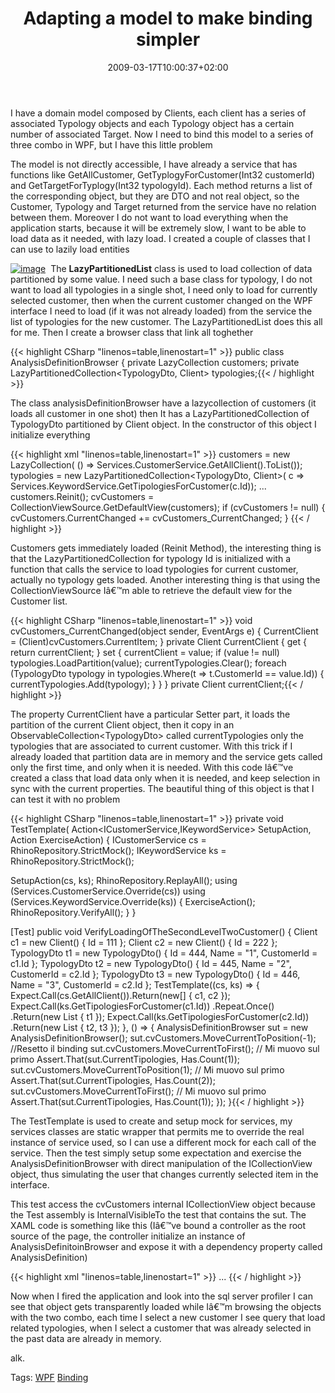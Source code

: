 ﻿---
title: "Adapting a model to make binding simpler"
description: ""
date: 2009-03-17T10:00:37+02:00
draft: false
tags: [NET framework,Software Architecture,WPF]
categories: [NET framework,Software Architecture,WPF]
---
I have a domain model composed by Clients, each client has a series of associated Typology objects and each Typology object has a certain number of associated Target. Now I need to bind this model to a series of three combo in WPF, but I have this little problem

The model is not directly accessible, I have already a service that has functions like GetAllCustomer, GetTyplogyForCustomer(Int32 customerId) and GetTargetForTyplogy(Int32 typologyId). Each method returns a list of the corresponding object, but they are DTO and not real object, so the Customer, Typology and Target returned from the service have no relation between them. Moreover I do not want to load everything when the application starts, because it will be extremely slow, I want to be able to load data as it needed, with lazy load. I created a couple of classes that I can use to lazily load entities

[![image](http://www.codewrecks.com/blog/wp-content/uploads/2009/03/image-thumb3.png "image")](http://www.codewrecks.com/blog/wp-content/uploads/2009/03/image3.png)  The  **LazyPartitionedList** class is used to load collection of data partitioned by some value. I need such a base class for typology, I do not want to load all typologies in a single shot, I need only to load for currently selected customer, then when the current customer changed on the WPF interface I need to load (if it was not already loaded) from the service the list of typologies for the new customer. The LazyPartitionedList does this all for me. Then I create a browser class that link all toghether

{{< highlight CSharp "linenos=table,linenostart=1" >}}
   public class AnalysisDefinitionBrowser
   {
      private LazyCollection<Client> customers;
      private LazyPartitionedCollection<TypologyDto, Client> typologies;{{< / highlight >}}

<!-- Code inserted with Steve Dunn's Windows Live Writer Code Formatter Plugin.  http://dunnhq.com -->

The class analysisDefinitionBrowser have a lazycollection of customers (it loads all customer in one shot) then It has a LazyPartitionedCollection of TypologyDto partitioned by Client object. In the constructor of this object I initialize everything

{{< highlight xml "linenos=table,linenostart=1" >}}
customers = new LazyCollection<Client>(
   () => Services.CustomerService.GetAllClient().ToList());
typologies = new LazyPartitionedCollection<TypologyDto, Client>(
  c => Services.KeywordService.GetTipologiesForCustomer(c.Id));
...
customers.Reinit();
cvCustomers = CollectionViewSource.GetDefaultView(customers);
if (cvCustomers != null)
{
  cvCustomers.CurrentChanged += cvCustomers_CurrentChanged;
}
{{< / highlight >}}

<!-- Code inserted with Steve Dunn's Windows Live Writer Code Formatter Plugin.  http://dunnhq.com -->

Customers gets immediately loaded (Reinit Method), the interesting thing is that the LazyPartitionedCollection for typology Id is initialized with a function that calls the service to load typologies for current customer, actually no typology gets loaded. Another interesting thing is that using the CollectionViewSource Iâ€™m able to retrieve the default view for the Customer list.

{{< highlight CSharp "linenos=table,linenostart=1" >}}
void cvCustomers_CurrentChanged(object sender, EventArgs e)
{
   CurrentClient = (Client)cvCustomers.CurrentItem;
}
private Client CurrentClient
{
   get { return currentClient; }
   set
   {
      currentClient = value;
      if (value != null)
         typologies.LoadPartition(value);
      currentTypologies.Clear();
      foreach (TypologyDto typology in typologies.Where(t => t.CustomerId == value.Id))
      {
         currentTypologies.Add(typology);
      }
   }
}
private Client currentClient;{{< / highlight >}}

<!-- Code inserted with Steve Dunn's Windows Live Writer Code Formatter Plugin.  http://dunnhq.com -->

The property CurrentClient have a particular Setter part, it loads the partition of the current Client object, then it copy in an ObservableCollection&lt;TypologyDto&gt; called currentTypologies only the typologies that are associated to current customer. With this trick if I already loaded that partition data are in memory and the service gets called only the first time, and only when it is needed. With this code Iâ€™ve created a class that load data only when it is needed, and keep selection in sync with the current properties. The beautiful thing of this object is that I can test it with no problem

{{< highlight CSharp "linenos=table,linenostart=1" >}}
private void TestTemplate(
   Action<ICustomerService,IKeywordService> SetupAction, 
   Action ExerciseAction)
{
   ICustomerService cs = RhinoRepository.StrictMock<ICustomerService>();
   IKeywordService ks = RhinoRepository.StrictMock<IKeywordService>();

   SetupAction(cs, ks);
   RhinoRepository.ReplayAll();
   using (Services.CustomerService.Override(cs))
   using (Services.KeywordService.Override(ks))
   {
      ExerciseAction();
      RhinoRepository.VerifyAll();
   }
}

[Test]
public void VerifyLoadingOfTheSecondLevelTwoCustomer()
{
   Client c1 = new Client() { Id = 111 };
   Client c2 = new Client() { Id = 222 };
   TypologyDto t1 = new TypologyDto() { Id = 444, Name = "1", CustomerId = c1.Id };
   TypologyDto t2 = new TypologyDto() { Id = 445, Name = "2", CustomerId = c2.Id };
   TypologyDto t3 = new TypologyDto() { Id = 446, Name = "3", CustomerId = c2.Id };
   TestTemplate((cs, ks) =>
   {
      Expect.Call(cs.GetAllClient()).Return(new[] { c1, c2 });
      Expect.Call(ks.GetTipologiesForCustomer(c1.Id))
        .Repeat.Once()
        .Return(new List<TypologyDto> { t1 });
      Expect.Call(ks.GetTipologiesForCustomer(c2.Id))
        .Return(new List<TypologyDto> { t2, t3 });
   },
    () =>
    {
       AnalysisDefinitionBrowser sut = new AnalysisDefinitionBrowser();
       sut.cvCustomers.MoveCurrentToPosition(-1); //Resetto il binding
       sut.cvCustomers.MoveCurrentToFirst(); // Mi muovo sul primo
       Assert.That(sut.CurrentTipologies, Has.Count(1));
       sut.cvCustomers.MoveCurrentToPosition(1); // Mi muovo sul primo
       Assert.That(sut.CurrentTipologies, Has.Count(2));
       sut.cvCustomers.MoveCurrentToFirst(); // Mi muovo sul primo
       Assert.That(sut.CurrentTipologies, Has.Count(1));
    });
}{{< / highlight >}}

<!-- Code inserted with Steve Dunn's Windows Live Writer Code Formatter Plugin.  http://dunnhq.com -->

The TestTemplate is used to create and setup mock for services, my services classes are static wrapper that permits me to override the real instance of service used, so I can use a different mock for each call of the service. Then the test simply setup some expectation and exercise the AnalysisDefinitionBrowser with direct manipulation of the ICollectionView object, thus simulating the user that changes currently selected item in the interface.

This test access the cvCustomers internal ICollectionView object because the Test assembly is InternalVisibleTo the test that contains the sut. The XAML code is something like this (Iâ€™ve bound a controller as the root source of the page, the controller initialize an instance of AnalysisDefinitoinBrowser and expose it with a dependency property called AnalysisDefinition)

{{< highlight xml "linenos=table,linenostart=1" >}}
<ComboBox DockPanel.Dock="Top" 
          ItemsSource="{Binding AnalysisDefinition.Customers}" 
          IsSynchronizedWithCurrentItem="True" 
          DisplayMemberPath="Name" 
          SelectedValuePath="Id"></ComboBox>
         ...
<ComboBox ItemsSource="{Binding AnalysisDefinition.CurrentTipologies}" 
          IsSynchronizedWithCurrentItem="True" 
          DisplayMemberPath="Name" 
          SelectedValuePath="Id" ></ComboBox>{{< / highlight >}}

<!-- Code inserted with Steve Dunn's Windows Live Writer Code Formatter Plugin.  http://dunnhq.com -->

Now when I fired the application and look into the sql server profiler I can see that object gets transparently loaded while Iâ€™m browsing the objects with the two combo, each time I select a new customer I see query that load related typologies, when I select a customer that was already selected in the past data are already in memory.

alk.

Tags: [WPF](http://technorati.com/tag/WPF) [Binding](http://technorati.com/tag/Binding)
